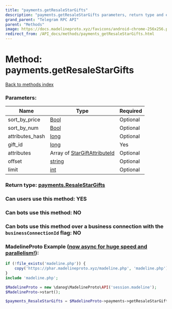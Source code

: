 ```yaml
---
title: "payments.getResaleStarGifts"
description: "payments.getResaleStarGifts parameters, return type and example"
grand_parent: "Telegram RPC API"
parent: "Methods"
image: https://docs.madelineproto.xyz/favicons/android-chrome-256x256.png
redirect_from: /API_docs/methods/payments_getResaleStarGifts.html
---
```

# Method: payments.getResaleStarGifts
[Back to methods index](index.html)



### Parameters:

| Name     |    Type       | Required |
|----------|---------------|----------|
|sort\_by\_price|[Bool](/API_docs/types/Bool.html) | Optional|
|sort\_by\_num|[Bool](/API_docs/types/Bool.html) | Optional|
|attributes\_hash|[long](/API_docs/types/long.html) | Optional|
|gift\_id|[long](/API_docs/types/long.html) | Yes|
|attributes|Array of [StarGiftAttributeId](/API_docs/types/StarGiftAttributeId.html) | Optional|
|offset|[string](/API_docs/types/string.html) | Optional|
|limit|[int](/API_docs/types/int.html) | Optional|


### Return type: [payments.ResaleStarGifts](/API_docs/types/payments.ResaleStarGifts.html)

### Can users use this method: **YES**


### Can bots use this method: **NO**


### Can bots use this method over a business connection with the `businessConnectionId` flag: **NO**


### MadelineProto Example ([now async for huge speed and parallelism!](https://docs.madelineproto.xyz/docs/ASYNC.html)):


```php
if (!file_exists('madeline.php')) {
    copy('https://phar.madelineproto.xyz/madeline.php', 'madeline.php');
}
include 'madeline.php';

$MadelineProto = new \danog\MadelineProto\API('session.madeline');
$MadelineProto->start();

$payments_ResaleStarGifts = $MadelineProto->payments->getResaleStarGifts(sort_by_price: $Bool, sort_by_num: $Bool, attributes_hash: $long, gift_id: $long, attributes: [$StarGiftAttributeId, $StarGiftAttributeId], offset: 'string', limit: $int, );
```

